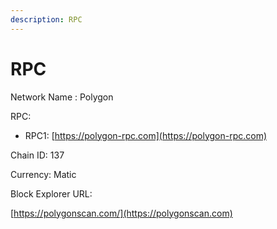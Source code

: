 ```yaml
---
description: RPC
---
```


# RPC

Network Name : Polygon

RPC:&#x20;

* RPC1: [https://polygon-rpc.com](https://polygon-rpc.com)

Chain ID: 137

Currency: Matic

Block Explorer URL:&#x20;

[https://polygonscan.com/](https://polygonscan.com)
